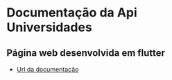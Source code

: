 # Documentação da Api Universidades

## Página web desenvolvida em flutter

- [Url da documentação](https://documentacao-api-universidades.vercel.app/)
